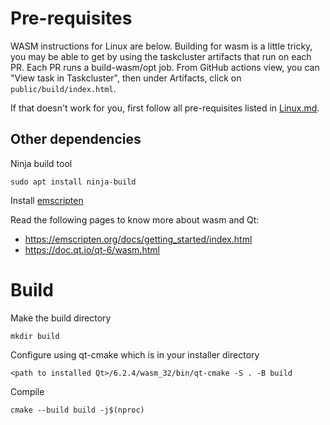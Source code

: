 # Pre-requisites

WASM instructions for Linux are below. Building for wasm is a little tricky, you may be able to get by using the taskcluster artifacts that run on each PR. Each PR runs a build-wasm/opt job. From GitHub actions view, you can "View task in Taskcluster", then under Artifacts, click on `public/build/index.html`.

If that doesn't work for you, first follow all pre-requisites listed in [Linux.md](./linux.md#pre-requisites).

## Other dependencies

Ninja build tool

    sudo apt install ninja-build

Install [emscripten](https://emscripten.org/)

Read the following pages to know more about wasm and Qt:
- https://emscripten.org/docs/getting_started/index.html
- https://doc.qt.io/qt-6/wasm.html

# Build

Make the build directory

    mkdir build

Configure using qt-cmake which is in your installer directory

    <path to installed Qt>/6.2.4/wasm_32/bin/qt-cmake -S . -B build

Compile

    cmake --build build -j$(nproc)
